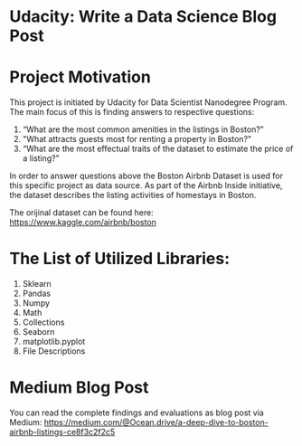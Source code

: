 # Udacity: Write a Data Science Blog Post

# Project Motivation

This project is initiated by Udacity for Data Scientist Nanodegree Program. The main focus of this is finding answers to respective questions: 

1. “What are the most common amenities in the listings in Boston?” 
2. "What attracts guests most for renting a property in Boston?" 
3. “What are the most effectual traits of the dataset to estimate the price of a listing?” 


In order to answer questions above the Boston Airbnb Dataset is used for this specific project as data source. 
As part of the Airbnb Inside initiative, the dataset describes the listing activities of homestays in Boston. 

The orijinal dataset can be found here: https://www.kaggle.com/airbnb/boston


# The List of Utilized Libraries:

1. Sklearn
2. Pandas
3. Numpy
4. Math
5. Collections
6. Seaborn
7. matplotlib.pyplot
8. File Descriptions

# Medium Blog Post
You can read the complete findings and evaluations as blog post via Medium: https://medium.com/@Ocean.drive/a-deep-dive-to-boston-airbnb-listings-ce8f3c2f2c5



